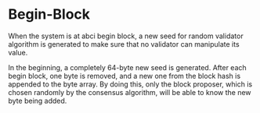 <!--
order: 4
-->

# Begin-Block

When the system is at abci begin block, a new seed for random validator algorithm is generated to make sure that no validator can manipulate its value.

In the beginning, a completely 64-byte new seed is generated. After each begin block, one byte is removed, and a new one from the block hash is appended to the byte array. By doing this, only the block proposer, which is chosen randomly by the consensus algorithm, will be able to know the new byte being added. 
